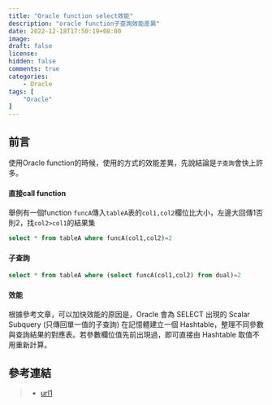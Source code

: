 ```yaml
---
title: "Oracle function select效能"
description: "oracle function子查詢效能差異"
date: 2022-12-18T17:50:19+08:00
image: 
draft: false
license: 
hidden: false
comments: true
categories:
    - Oracle
tags: [
    "Oracle"
]
---
```


## 前言

使用Oracle function的時候，使用的方式的效能差異，先說結論是`子查詢`會快上許多。

#### 直接call function
舉例有一個function `funcA`傳入`tableA`表的`col1,col2`欄位比大小，左邊大回傳1否則2，找`col2>col1`的結果集
```SQL
select * from tableA where funcA(col1,col2)=2 
```

#### 子查詢  
```SQL
select * from tableA where (select funcA(col1,col2) from dual)=2 
```

#### 效能
根據參考文章，可以加快效能的原因是，Oracle 會為 SELECT 出現的 Scalar Subquery (只傳回單一值的子查詢) 在記憶體建立一個 Hashtable，整理不同參數與查詢結果的對應表。若參數欄位值先前出現過，即可直接由 Hashtable 取值不用重新計算。


## 參考連結

>* [url1](https://blog.darkthread.net/blog/oracle-scalar-subquery-caching/)